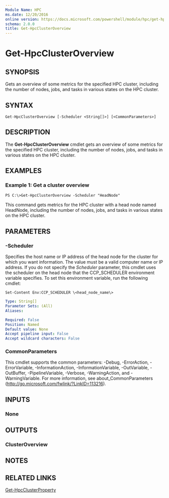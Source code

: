```yaml
---
Module Name: HPC
ms.date: 12/20/2016
online version: https://docs.microsoft.com/powershell/module/hpc/get-hpcclusteroverview?view=windowsserver2012r2-ps&wt.mc_id=ps-gethelp
schema: 2.0.0
title: Get-HpcClusterOverview
---
```


# Get-HpcClusterOverview

## SYNOPSIS
Gets an overview of some metrics for the specified HPC cluster, including the number of nodes, jobs, and tasks in various states on the HPC cluster.

## SYNTAX

```
Get-HpcClusterOverview [-Scheduler <String[]>] [<CommonParameters>]
```

## DESCRIPTION
The **Get-HpcClusterOverview** cmdlet gets an overview of some metrics for the specified HPC cluster, including the number of nodes, jobs, and tasks in various states on the HPC cluster.

## EXAMPLES

### Example 1: Get a cluster overview
```
PS C:\>Get-HpcClusterOverview -Scheduler "HeadNode"
```

This command gets metrics for the HPC cluster with a head node named HeadNode, including the number of nodes, jobs, and tasks in various states on the HPC cluster.

## PARAMETERS

### -Scheduler
Specifies the host name or IP address of the head node for the cluster for which you want information.
The value must be a valid computer name or IP address.
If you do not specify the *Scheduler* parameter, this cmdlet uses the scheduler on the head node that the CCP_SCHEDULER environment variable specifies.
To set this environment variable, run the following cmdlet:

`Set-Content Env:CCP_SCHEDULER \<head_node_name\>`

```yaml
Type: String[]
Parameter Sets: (All)
Aliases:

Required: False
Position: Named
Default value: None
Accept pipeline input: False
Accept wildcard characters: False
```

### CommonParameters
This cmdlet supports the common parameters: -Debug, -ErrorAction, -ErrorVariable, -InformationAction, -InformationVariable, -OutVariable, -OutBuffer, -PipelineVariable, -Verbose, -WarningAction, and -WarningVariable. For more information, see about_CommonParameters (http://go.microsoft.com/fwlink/?LinkID=113216).

## INPUTS

### None

## OUTPUTS

### ClusterOverview

## NOTES

## RELATED LINKS

[Get-HpcClusterProperty](./Get-HpcClusterProperty.md)
